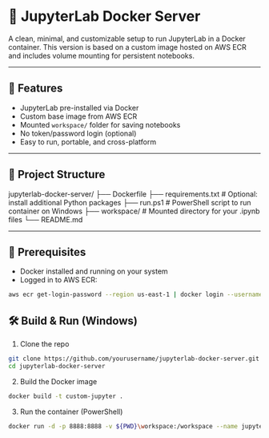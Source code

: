 # 📒 JupyterLab Docker Server

A clean, minimal, and customizable setup to run JupyterLab in a Docker container. This version is based on a custom image hosted on AWS ECR and includes volume mounting for persistent notebooks.

---

## 🚀 Features

- JupyterLab pre-installed via Docker
- Custom base image from AWS ECR
- Mounted `workspace/` folder for saving notebooks
- No token/password login (optional)
- Easy to run, portable, and cross-platform

---

## 📁 Project Structure

jupyterlab-docker-server/
├── Dockerfile
├── requirements.txt # Optional: install additional Python packages
├── run.ps1 # PowerShell script to run container on Windows
├── workspace/ # Mounted directory for your .ipynb files
└── README.md

---

## 🔧 Prerequisites

- Docker installed and running on your system  
- Logged in to AWS ECR:
  
```bash
aws ecr get-login-password --region us-east-1 | docker login --username AWS --password-stdin 050752637092.dkr.ecr.us-east-1.amazonaws.com
```


## 🛠️ Build & Run (Windows)
1. Clone the repo
```bash
git clone https://github.com/yourusername/jupyterlab-docker-server.git
cd jupyterlab-docker-server
```
2. Build the Docker image
```bash
docker build -t custom-jupyter .
```
3. Run the container (PowerShell)
```bash
docker run -d -p 8888:8888 -v ${PWD}\workspace:/workspace --name jupyterlab custom-jupyter
```